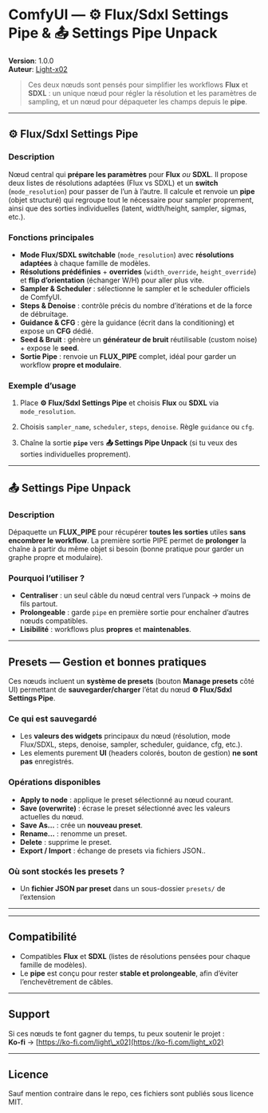 # ComfyUI — ⚙️ Flux/Sdxl Settings Pipe & 📤 Settings Pipe Unpack

**Version**: 1.0.0\
**Auteur**: [Light-x02](https://github.com/Light-x02)

> Ces deux nœuds sont pensés pour simplifier les workflows **Flux** et **SDXL** : un unique nœud pour régler la résolution et les paramètres de sampling, et un nœud pour dépaqueter les champs depuis le **pipe**.

---

## ⚙️ Flux/Sdxl Settings Pipe

### Description

Nœud central qui **prépare les paramètres** pour **Flux** *ou* **SDXL**. Il propose deux listes de résolutions adaptées (Flux vs SDXL) et un **switch** (`mode_resolution`) pour passer de l’un à l’autre. Il calcule et renvoie un **pipe** (objet structuré) qui regroupe tout le nécessaire pour sampler proprement, ainsi que des sorties individuelles (latent, width/height, sampler, sigmas, etc.).

### Fonctions principales

- **Mode Flux/SDXL switchable** (`mode_resolution`) avec **résolutions adaptées** à chaque famille de modèles.
- **Résolutions prédéfinies** + **overrides** (`width_override`, `height_override`) et **flip d’orientation** (échanger W/H) pour aller plus vite.
- **Sampler & Scheduler** : sélectionne le sampler et le scheduler officiels de ComfyUI.
- **Steps & Denoise** : contrôle précis du nombre d’itérations et de la force de débruitage.
- **Guidance & CFG** : gère la guidance (écrit dans la conditioning) et expose un **CFG** dédié.
- **Seed & Bruit** : génère un **générateur de bruit** réutilisable (custom noise) + expose le **seed**.
- **Sortie Pipe** : renvoie un **FLUX\_PIPE** complet, idéal pour garder un workflow **propre et modulaire**.

### Exemple d’usage

1. Place **⚙️ Flux/Sdxl Settings Pipe** et choisis **Flux** ou **SDXL** via `mode_resolution`.

2. Choisis `sampler_name`, `scheduler`, `steps`, `denoise`. Règle `guidance` ou `cfg`.

3. Chaîne la sortie **`pipe`** vers **📤 Settings Pipe Unpack** (si tu veux des sorties individuelles proprement).

---

## 📤 Settings Pipe Unpack

### Description

Dépaquette un **FLUX\_PIPE** pour récupérer **toutes les sorties** utiles **sans encombrer le workflow**. La première sortie PIPE permet de **prolonger** la chaîne à partir du même objet si besoin (bonne pratique pour garder un graphe propre et modulaire).

### Pourquoi l’utiliser ?

- **Centraliser** : un seul câble du nœud central vers l’unpack → moins de fils partout.
- **Prolongeable** : garde `pipe` en première sortie pour enchaîner d’autres nœuds compatibles.
- **Lisibilité** : workflows plus **propres** et **maintenables**.

---

## Presets — Gestion et bonnes pratiques

Ces nœuds incluent un **système de presets** (bouton **Manage presets** côté UI) permettant de **sauvegarder/charger** l’état du nœud **⚙️ Flux/Sdxl Settings Pipe**.

### Ce qui est sauvegardé

- Les **valeurs des widgets** principaux du nœud (résolution, mode Flux/SDXL, steps, denoise, sampler, scheduler, guidance, cfg, etc.).
- Les elements purement **UI** (headers colorés, bouton de gestion) **ne sont pas** enregistrés.

### Opérations disponibles

- **Apply to node** : applique le preset sélectionné au nœud courant.
- **Save (overwrite)** : écrase le preset sélectionné avec les valeurs actuelles du nœud.
- **Save As…** : crée un **nouveau preset**.
- **Rename…** : renomme un preset.
- **Delete** : supprime le preset.
- **Export / Import** : échange de presets via fichiers JSON..

### Où sont stockés les presets ?

- Un **fichier JSON par preset** dans un sous-dossier `presets/` de l’extension

---

---

## Compatibilité

- Compatibles **Flux** et **SDXL** (listes de résolutions pensées pour chaque famille de modèles).
- Le **pipe** est conçu pour rester **stable et prolongeable**, afin d’éviter l’enchevêtrement de câbles.

---

## Support

Si ces nœuds te font gagner du temps, tu peux soutenir le projet :\
**Ko‑fi** → [https://ko-fi.com/light\_x02](https://ko-fi.com/light_x02)

---

## Licence

Sauf mention contraire dans le repo, ces fichiers sont publiés sous licence MIT.

